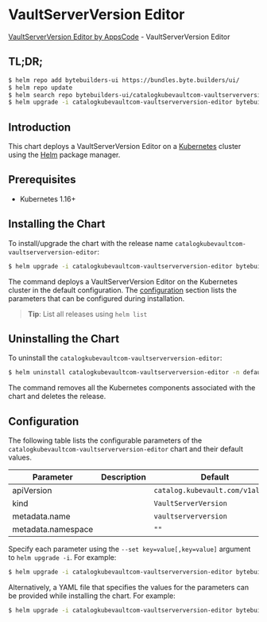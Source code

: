 # VaultServerVersion Editor

[VaultServerVersion Editor by AppsCode](https://byte.builders) - VaultServerVersion Editor

## TL;DR;

```bash
$ helm repo add bytebuilders-ui https://bundles.byte.builders/ui/
$ helm repo update
$ helm search repo bytebuilders-ui/catalogkubevaultcom-vaultserverversion-editor --version=v0.4.14
$ helm upgrade -i catalogkubevaultcom-vaultserverversion-editor bytebuilders-ui/catalogkubevaultcom-vaultserverversion-editor -n default --create-namespace --version=v0.4.14
```

## Introduction

This chart deploys a VaultServerVersion Editor on a [Kubernetes](http://kubernetes.io) cluster using the [Helm](https://helm.sh) package manager.

## Prerequisites

- Kubernetes 1.16+

## Installing the Chart

To install/upgrade the chart with the release name `catalogkubevaultcom-vaultserverversion-editor`:

```bash
$ helm upgrade -i catalogkubevaultcom-vaultserverversion-editor bytebuilders-ui/catalogkubevaultcom-vaultserverversion-editor -n default --create-namespace --version=v0.4.14
```

The command deploys a VaultServerVersion Editor on the Kubernetes cluster in the default configuration. The [configuration](#configuration) section lists the parameters that can be configured during installation.

> **Tip**: List all releases using `helm list`

## Uninstalling the Chart

To uninstall the `catalogkubevaultcom-vaultserverversion-editor`:

```bash
$ helm uninstall catalogkubevaultcom-vaultserverversion-editor -n default
```

The command removes all the Kubernetes components associated with the chart and deletes the release.

## Configuration

The following table lists the configurable parameters of the `catalogkubevaultcom-vaultserverversion-editor` chart and their default values.

|     Parameter      | Description |                   Default                   |
|--------------------|-------------|---------------------------------------------|
| apiVersion         |             | <code>catalog.kubevault.com/v1alpha1</code> |
| kind               |             | <code>VaultServerVersion</code>             |
| metadata.name      |             | <code>vaultserverversion</code>             |
| metadata.namespace |             | <code>""</code>                             |


Specify each parameter using the `--set key=value[,key=value]` argument to `helm upgrade -i`. For example:

```bash
$ helm upgrade -i catalogkubevaultcom-vaultserverversion-editor bytebuilders-ui/catalogkubevaultcom-vaultserverversion-editor -n default --create-namespace --version=v0.4.14 --set apiVersion=catalog.kubevault.com/v1alpha1
```

Alternatively, a YAML file that specifies the values for the parameters can be provided while
installing the chart. For example:

```bash
$ helm upgrade -i catalogkubevaultcom-vaultserverversion-editor bytebuilders-ui/catalogkubevaultcom-vaultserverversion-editor -n default --create-namespace --version=v0.4.14 --values values.yaml
```
